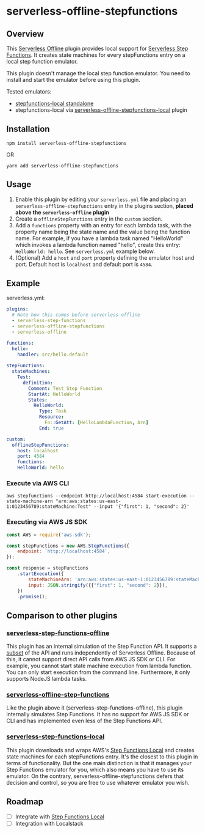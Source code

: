# serverless-offline-stepfunctions


## Overview


This [Serverless Offline](https://www.npmjs.com/package/serverless-offline) plugin provides local support for [Serverless Step Functions](https://www.npmjs.com/package/serverless-step-functions). It creates state machines for every stepFunctions entry on a local step function emulator.

This plugin doesn't manage the local step function emulator. You need to install and start the emulator before using this plugin.

Tested emulators:
- [stepfunctions-local standalone](https://www.npmjs.com/package/stepfunctions-local)
- stepfunctions-local via [serverless-offline-stepfunctions-local](https://github.com/pianomansam/serverless-offline-stepfunctions-local) plugin


## Installation
```
npm install serverless-offline-stepfunctions
```
OR
```
yarn add serverless-offline-stepfunctions
```

## Usage

1. Enable this plugin by editing your `serverless.yml` file and placing an `serverless-offline-stepfunctions` entry in the plugins section, **placed above the `serverless-offline` plugin**
2. Create a `offlineStepFunctions` entry in the `custom` section.
3. Add a `functions` property with an entry for each lambda task, with the property name being the state name and the value being the function name.
For example, if you have a lambda task named "HelloWorld" which invokes a lambda function named "hello", create this entry: `HelloWorld: hello`.
See `serverless.yml` example below.
4. (Optional) Add a `host` and `port` property defining the emulator host and port. Default host is `localhost` and default port is `4584`.


## Example

serverless.yml:
```yaml
plugins:
  # Note how this comes before serverless-offline
  - serverless-step-functions
  - serverless-offline-stepfunctions
  - serverless-offline

functions:
  hello:
    handler: src/hello.default
    
stepFunctions:
  stateMachines:
    Test:
      definition:
        Comment: Test Step Function
        StartAt: HelloWorld
        States:
          HelloWorld:
            Type: Task
            Resource:
              Fn::GetAtt: [HelloLambdaFunction, Arn]
            End: true

custom:
  offlineStepFunctions:
    host: localhost
    port: 4584
    functions: 
	HelloWorld: hello
```

### Execute via AWS CLI
```
aws stepfunctions --endpoint http://localhost:4584 start-execution --state-machine-arn "arn:aws:states:us-east-1:0123456789:stateMachine:Test" --input '{"first": 1, "second": 2}'
```


### Executing via AWS JS SDK

```js
const AWS = require('aws-sdk');

const stepFunctions = new AWS.StepFunctions({
	endpoint: `http://localhost:4584`,
});

const response = stepFunctions
	.startExecution({
		stateMachineArn: 'arn:aws:states:us-east-1:0123456789:stateMachine:Test',
		input: JSON.stringify({{"first": 1, "second": 2}}),
	})
	.promise();

```

## Comparison to other plugins

### [serverless-step-functions-offline](https://github.com/vkkis93/serverless-step-functions-offline)

This plugin has an internal simulation of the Step Function API. It supports a [subset](https://github.com/vkkis93/serverless-step-functions-offline#what-does-plugin-support) of the API and runs independently of Serverless Offline. Because of this, it cannot support direct API calls from AWS JS SDK or CLI. For example, you cannot start state machine execution from lambda function. You can only start execution from the command line. Furthermore, it only supports NodeJS lambda tasks.

### [serverless-offline-step-functions](https://github.com/flocasts/serverless-offline-step-functions)

Like the plugin above it (serverless-step-functions-offline), this plugin internally simulates Step Functions. It has no support for AWS JS SDK or CLI and has implemented even less of the Step Functions API.


### [serverless-step-functions-local](https://github.com/codetheweb/serverless-step-functions-local#readme)
This plugin downloads and wraps AWS's [Step Functions Local](https://docs.aws.amazon.com/step-functions/latest/dg/welcome.html) and creates state machines for each stepFunctions entry. It's the closest to this plugin in terms of functionality. But the one main distinction is that it manages your Step Functions emulator for you, which also means you have to use its emulator. On the contrary, serverless-offline-stepfunctions defers that decision and control, so you are free to use whatever emulator you wish.

	
## Roadmap
- [ ] Integrate with [Step Functions Local](https://docs.aws.amazon.com/step-functions/latest/dg/welcome.html)
- [ ] Integration with Localstack
